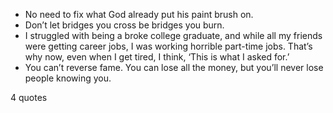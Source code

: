  - No need to fix what God already put his paint brush on.
 - Don’t let bridges you cross be bridges you burn.
 - I struggled with being a broke college graduate, and while all my friends were getting career jobs, I was working horrible part-time jobs. That’s why now, even when I get tired, I think, ‘This is what I asked for.’
 - You can’t reverse fame. You can lose all the money, but you’ll never lose people knowing you.

4 quotes